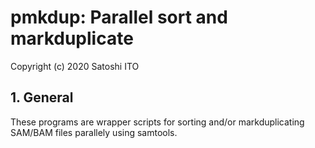 # pmkdup: Parallel sort and markduplicate
Copyright (c) 2020 Satoshi ITO

## 1. General

These programs are wrapper scripts for sorting and/or markduplicating
SAM/BAM files parallely using samtools.
